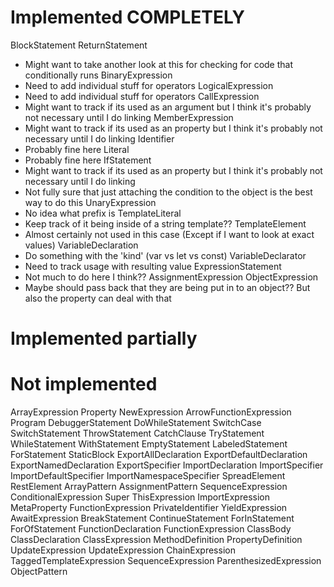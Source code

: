 # Implemented COMPLETELY
BlockStatement
ReturnStatement
- Might want to take another look at this for checking for code that conditionally runs
BinaryExpression
- Need to add individual stuff for operators
LogicalExpression
- Need to add individual stuff for operators
CallExpression
- Might want to track if its used as an argument but I think it's probably not necessary until I do linking
MemberExpression
- Might want to track if its used as an property but I think it's probably not necessary until I do linking
Identifier
- Probably fine here
Literal
- Probably fine here
IfStatement
- Might want to track if its used as an property but I think it's probably not necessary until I do linking
- Not fully sure that just attaching the condition to the object is the best way to do this
UnaryExpression
- No idea what prefix is
TemplateLiteral
- Keep track of it being inside of a string template??
TemplateElement
- Almost certainly not used in this case (Except if I want to look at exact values)
VariableDeclaration
- Do something with the 'kind' (var vs let vs const)
VariableDeclarator
- Need to track usage with resulting value
ExpressionStatement
- Not much to do here I think??
AssignmentExpression
ObjectExpression
- Maybe should pass back that they are being put in to an object?? But also the property can deal with that


# Implemented partially


# Not implemented

ArrayExpression
Property
NewExpression
ArrowFunctionExpression
Program
DebuggerStatement
DoWhileStatement
SwitchCase
SwitchStatement
ThrowStatement
CatchClause
TryStatement
WhileStatement
WithStatement
EmptyStatement
LabeledStatement
ForStatement
StaticBlock
ExportAllDeclaration
ExportDefaultDeclaration
ExportNamedDeclaration
ExportSpecifier
ImportDeclaration
ImportSpecifier
ImportDefaultSpecifier
ImportNamespaceSpecifier
SpreadElement
RestElement
ArrayPattern
AssignmentPattern
SequenceExpression
ConditionalExpression
Super
ThisExpression
ImportExpression
MetaProperty
FunctionExpression
PrivateIdentifier
YieldExpression
AwaitExpression
BreakStatement
ContinueStatement
ForInStatement
ForOfStatement
FunctionDeclaration
FunctionExpression
ClassBody
ClassDeclaration
ClassExpression
MethodDefinition
PropertyDefinition
UpdateExpression
UpdateExpression
ChainExpression
TaggedTemplateExpression
SequenceExpression
ParenthesizedExpression
ObjectPattern

